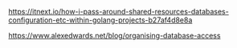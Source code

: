 https://itnext.io/how-i-pass-around-shared-resources-databases-configuration-etc-within-golang-projects-b27af4d8e8a

https://www.alexedwards.net/blog/organising-database-access

